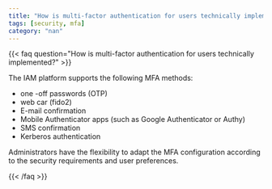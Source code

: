 ```yaml
---
title: "How is multi-factor authentication for users technically implemented?"
tags: [security, mfa]
category: "nan"
---
```


<!-- QUESTION -->

{{< faq question="How is multi-factor authentication for users technically implemented?" >}}

<!-- ANSWER -->

The IAM platform supports the following MFA methods:

- one -off passwords (OTP)
- web car (fido2)
- E-mail confirmation
- Mobile Authenticator apps (such as Google Authenticator or Authy)
- SMS confirmation
- Kerberos authentication

Administrators have the flexibility to adapt the MFA configuration according to the security requirements and user preferences.

{{< /faq >}}
